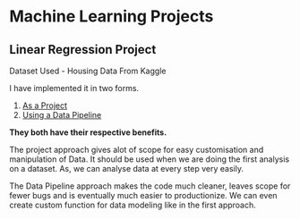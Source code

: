 # Machine Learning Projects
## Linear Regression Project
Dataset Used - Housing Data From Kaggle

I have implemented it in two forms.
1. [As a Project](ML%20Projects/Linear%20Regression%20-%20Housing%20Prices.ipynb)
2. [Using a Data Pipeline](ML%20Projects/Linear%20Regression%20-%20Data%20Pipeline%20Implementation%20-%20Housing%20Data%20Project%20.ipynb)

**They both have their respective benefits.**

The project approach gives alot of scope for easy customisation and manipulation of Data. It should be used when we are doing the first analysis on a dataset. As, we can analyse data at every step very easily.

The Data Pipeline approach makes the code much cleaner, leaves scope for fewer bugs and is eventually much easier to productionize. We can even create custom function for data modeling like in the first approach. 
